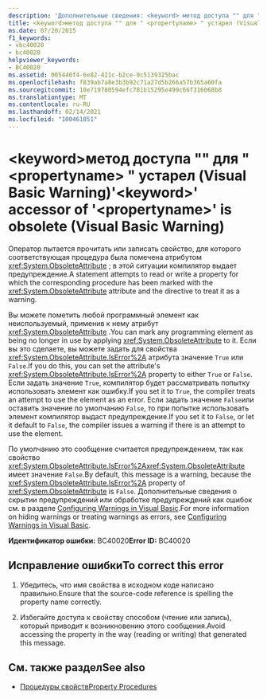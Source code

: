 ```yaml
---
description: 'Дополнительные сведения: <keyword> метод доступа "" для "" <propertyname> устарел (Visual Basic Warning)'
title: <keyword>метод доступа "" для " <propertyname> " устарел (Visual Basic Warning)
ms.date: 07/20/2015
f1_keywords:
- vbc40020
- bc40020
helpviewer_keywords:
- BC40020
ms.assetid: 005440f4-6e82-421c-b2ce-9c5139325bac
ms.openlocfilehash: f839ab7a8e3b3b92c71a27d5b266a57b365a60fa
ms.sourcegitcommit: 10e719780594efc781b15295e499c66f316068b8
ms.translationtype: MT
ms.contentlocale: ru-RU
ms.lasthandoff: 02/14/2021
ms.locfileid: "100461051"
---
```

# <a name="keyword-accessor-of-propertyname-is-obsolete-visual-basic-warning"></a><span data-ttu-id="8fb4b-103">\<keyword>метод доступа "" для " \<propertyname> " устарел (Visual Basic Warning)</span><span class="sxs-lookup"><span data-stu-id="8fb4b-103">'\<keyword>' accessor of '\<propertyname>' is obsolete (Visual Basic Warning)</span></span>

<span data-ttu-id="8fb4b-104">Оператор пытается прочитать или записать свойство, для которого соответствующая процедура была помечена атрибутом <xref:System.ObsoleteAttribute> ; в этой ситуации компилятор выдает предупреждение.</span><span class="sxs-lookup"><span data-stu-id="8fb4b-104">A statement attempts to read or write a property for which the corresponding procedure has been marked with the <xref:System.ObsoleteAttribute> attribute and the directive to treat it as a warning.</span></span>  
  
 <span data-ttu-id="8fb4b-105">Вы можете пометить любой программный элемент как неиспользуемый, применив к нему атрибут <xref:System.ObsoleteAttribute> .</span><span class="sxs-lookup"><span data-stu-id="8fb4b-105">You can mark any programming element as being no longer in use by applying <xref:System.ObsoleteAttribute> to it.</span></span> <span data-ttu-id="8fb4b-106">Если вы это сделаете, вы можете задать для свойства <xref:System.ObsoleteAttribute.IsError%2A> атрибута значение `True` или `False`.</span><span class="sxs-lookup"><span data-stu-id="8fb4b-106">If you do this, you can set the attribute's <xref:System.ObsoleteAttribute.IsError%2A> property to either `True` or `False`.</span></span> <span data-ttu-id="8fb4b-107">Если задать значение `True`, компилятор будет рассматривать попытку использовать элемент как ошибку.</span><span class="sxs-lookup"><span data-stu-id="8fb4b-107">If you set it to `True`, the compiler treats an attempt to use the element as an error.</span></span> <span data-ttu-id="8fb4b-108">Если задать значение `False`или оставить значение по умолчанию `False`, то при попытке использовать элемент компилятор выдаст предупреждение.</span><span class="sxs-lookup"><span data-stu-id="8fb4b-108">If you set it to `False`, or let it default to `False`, the compiler issues a warning if there is an attempt to use the element.</span></span>  
  
 <span data-ttu-id="8fb4b-109">По умолчанию это сообщение считается предупреждением, так как свойство <xref:System.ObsoleteAttribute.IsError%2A><xref:System.ObsoleteAttribute> имеет значение `False`.</span><span class="sxs-lookup"><span data-stu-id="8fb4b-109">By default, this message is a warning, because the <xref:System.ObsoleteAttribute.IsError%2A> property of <xref:System.ObsoleteAttribute> is `False`.</span></span> <span data-ttu-id="8fb4b-110">Дополнительные сведения о скрытии предупреждений или обработке предупреждений как ошибок см. в разделе [Configuring Warnings in Visual Basic](/visualstudio/ide/configuring-warnings-in-visual-basic).</span><span class="sxs-lookup"><span data-stu-id="8fb4b-110">For more information on hiding warnings or treating warnings as errors, see [Configuring Warnings in Visual Basic](/visualstudio/ide/configuring-warnings-in-visual-basic).</span></span>  
  
 <span data-ttu-id="8fb4b-111">**Идентификатор ошибки:** BC40020</span><span class="sxs-lookup"><span data-stu-id="8fb4b-111">**Error ID:** BC40020</span></span>  
  
## <a name="to-correct-this-error"></a><span data-ttu-id="8fb4b-112">Исправление ошибки</span><span class="sxs-lookup"><span data-stu-id="8fb4b-112">To correct this error</span></span>  
  
1. <span data-ttu-id="8fb4b-113">Убедитесь, что имя свойства в исходном коде написано правильно.</span><span class="sxs-lookup"><span data-stu-id="8fb4b-113">Ensure that the source-code reference is spelling the property name correctly.</span></span>  
  
2. <span data-ttu-id="8fb4b-114">Избегайте доступа к свойству способом (чтение или запись), который приводит к возникновению этого сообщения.</span><span class="sxs-lookup"><span data-stu-id="8fb4b-114">Avoid accessing the property in the way (reading or writing) that generated this message.</span></span>  
  
## <a name="see-also"></a><span data-ttu-id="8fb4b-115">См. также раздел</span><span class="sxs-lookup"><span data-stu-id="8fb4b-115">See also</span></span>

- [<span data-ttu-id="8fb4b-116">Процедуры свойств</span><span class="sxs-lookup"><span data-stu-id="8fb4b-116">Property Procedures</span></span>](../programming-guide/language-features/procedures/property-procedures.md)

